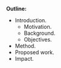 **Outline:**

* Introduction.
    - Motivation.
    - Background.
    - Objectives.
* Method.
* Proposed work.
* Impact.
    